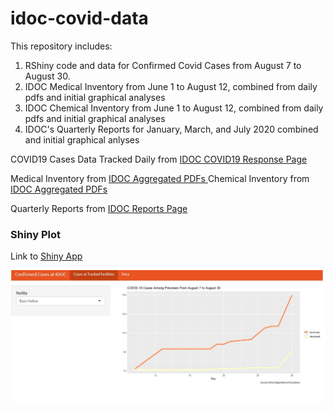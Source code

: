 # idoc-covid-data

This repository includes: 
1. RShiny code and data for Confirmed Covid Cases from August 7 to August 30.
2. IDOC Medical Inventory from June 1 to August 12, combined from daily pdfs and initial graphical analyses
3. IDOC Chemical Inventory from June 1 to August 12, combined from daily pdfs and initial graphical analyses
4. IDOC's Quarterly Reports for January, March, and July 2020 combined and initial graphical anlyses 

COVID19 Cases Data Tracked Daily from <a href="https://www2.illinois.gov/idoc/facilities/Pages/Covid19Response.aspx"> IDOC COVID19 Response Page </a>
<p>
  Medical Inventory from <a href = "https://www2.illinois.gov/idoc/facilities/Documents/COVID-19/August%20-%20Medical%20Master%20Inventory%20080620.pdf"> IDOC Aggregated PDFs </a>
   Chemical Inventory from <a href = "https://www2.illinois.gov/idoc/facilities/Documents/COVID-19/August%20-%20Chemical%20Master%20Inventory%20080620.pdf"> IDOC Aggregated PDFs </a>
  <p>
   Quarterly Reports from <a href = "https://www2.illinois.gov/idoc/reportsandstatistics/Pages/QuarterlyReports.aspx"> IDOC Reports Page </a>
    <h3>
     
<b>Shiny Plot</b></h3>
</p>
Link to <a href = "https://yiningw.shinyapps.io/IDOC_COVID_Data/"> Shiny App </a><p><p>
<img src = "https://github.com/yining-w/idoc-covid-data/blob/master/covid%20cases%20screenshot.jpeg"> </img>
<p>
